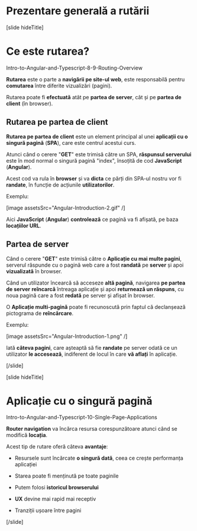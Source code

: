 # Prezentare generală a rutării

[slide hideTitle]

#  Ce este rutarea?

Intro-to-Angular-and-Typescript-8-9-Routing-Overview

**Rutarea** este o parte a **navigării pe site-ul web**, este responsabilă pentru **comutarea** între diferite vizualizări (pagini).

Rutarea poate fi **efectuată** atât pe **partea de server**, cât și pe **partea de client** (în browser).

## Rutarea pe partea de client

**Rutarea pe partea de client** este un element principal al unei **aplicații cu o singură pagină** (**SPA**), care este centrul acestui curs.

Atunci când o cerere "**GET**" este trimisă către un SPA, **răspunsul serverului** este în mod normal o singură pagină "index", însoțită de cod **JavaScript** (**Angular**). 

Acest cod va rula în **browser** și va **dicta** ce părți din SPA-ul nostru vor fi **randate**, în funcție de acțiunile **utilizatorilor**.

Exemplu: 

[image assetsSrc="Angular-Introduction-2.gif" /]

Aici **JavaScript** (**Angular**) **controlează** ce pagină va fi afișată, pe baza **locațiilor URL**.

## Partea de server

Când o cerere "**GET**" este trimisă către o **Aplicație cu mai multe pagini**, serverul răspunde cu o pagină web care a fost **randată** pe **server** și apoi **vizualizată** în browser.

Când un utilizator încearcă să acceseze **altă pagină**, navigarea **pe partea de server** **reîncarcă** întreaga aplicație și apoi **returnează un răspuns**, cu noua pagină care a fost **redată** pe server și afișat în browser.

O **Aplicație multi-pagină** poate fi recunoscută prin faptul că declanșează pictograma de **reîncărcare**.

Exemplu:

[image assetsSrc="Angular-Introduction-1.png" /]

Iată **câteva pagini**, care așteaptă să fie **randate** pe server odată ce un utilizator **le accesează**, indiferent de locul în care **vă aflați** în aplicație.

[/slide]

[slide hideTitle]

# Aplicație cu o singură pagină

Intro-to-Angular-and-Typescript-10-Single-Page-Applications

**Router navigation** va încărca resursa corespunzătoare atunci când se modifică **locația**.

Acest tip de rutare oferă câteva **avantaje**:

- Resursele sunt încărcate **o singură dată**, ceea ce crește performanța aplicației

- Starea poate fi menținută pe toate paginile

- Putem folosi **istoricul browserului**

- **UX** devine mai rapid mai receptiv

- Tranziții ușoare între pagini 

[/slide]
